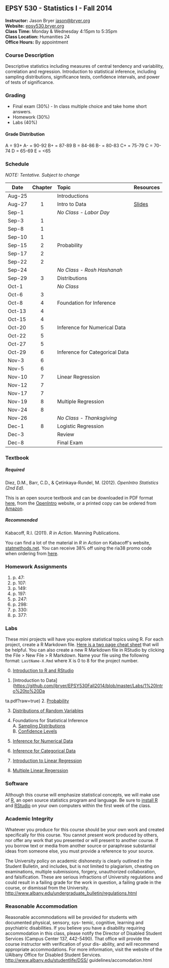 ## EPSY 530 - Statistics I - Fall 2014

**Instructor:** Jason Bryer [jason@bryer.org](mailto:jason@bryer.org?Subject=EPSY530)  
**Website:** [epsy530.bryer.org](http://epsy530.bryer.org)  
**Class Time:** Monday & Wednesday 4:15pm to 5:35pm  
**Class Location:** Humanities 24  
**Office Hours:** By appointment  

### Course Description

Descriptive statistics including measures of central tendency and variability, correlation and regression. Introduction to statistical inference, including sampling distributions, significance tests, confidence intervals, and power of tests of significance.

### Grading

* Final exam (30%) - In class multiple choice and take home short answers.
* Homework (30%)
* Labs (40%)

#### Grade Distribution

A = 93+
A- = 90-92
B+ = 87-89
B = 84-86 
B- = 80-83 
C+ = 75-79
C = 70-74
D = 65-69
E = <65

### Schedule

*NOTE: Tentative. Subject to change*

Date   | Chapter | Topic                            | Resources
-------|:-------:|:---------------------------------|:----------
Aug-25 |         | Introductions                    |
Aug-27 |   1     | Intro to Data                    | [Slides](https://github.com/jbryer/EPSY530Fall2014/blob/master/Slides/Chapter1/Chp%201/chp1.pdf?raw=true)
Sep-1  |         | *No Class - Labor Day*           |
Sep-3  |   1     |                                  |
Sep-8  |   1     |                                  |
Sep-10 |   1     |                                  |
Sep-15 |   2     | Probability                      |
Sep-17 |   2     |                                  |
Sep-22 |   2     |                                  |
Sep-24 |         | *No Class - Rosh Hashanah*       |
Sep-29 |   3     | Distributions                    |
Oct-1  |         | *No Class*                       |
Oct-6  |   3     |                                  |
Oct-8  |   4     | Foundation for Inference         |
Oct-13 |   4     |                                  |
Oct-15 |   4     |                                  |
Oct-20 |   5     | Inference for Numerical Data     |
Oct-22 |   5     |                                  |
Oct-27 |   5     |                                  |
Oct-29 |   6     | Inference for Categorical Data   |
Nov-3  |   6     |                                  |
Nov-5  |   6     |                                  |
Nov-10 |   7     | Linear Regression                |
Nov-12 |   7     |                                  |
Nov-17 |   7     |                                  |
Nov-19 |   8     | Multiple Regression              |
Nov-24 |   8     |                                  |
Nov-26 |         | *No Class - Thanksgiving*        |
Dec-1  |   8     | Logistic Regression              |
Dec-3  |         | Review                           |
Dec-8  |         | Final Exam                       |



### Textbook

##### Required

Diez, D.M., Barr, C.D., & Çetinkaya-Rundel, M. (2012). *OpenIntro Statistics (2nd Ed).* 

This is an open source textbook and can be downloaded in PDF format [here](https://github.com/jbryer/EPSY530Fall2014/blob/master/Textbook/OpenIntroStatistics2Ed.pdf?raw=true), from the [OpenIntro](http://www.openintro.org/stat/textbook.php) website, or a printed copy can be ordered from [Amazon](http://www.amazon.com/dp/1478217200).

##### Recommended

Kabacoff, R.I. (2011). *R in Action*. Manning Publications.  

You can find a lot of the material in *R in Action* on Kabacoff's website, [statmethods.net](http://statmethods.net/). You can receive 38% off using the ria38 promo code when ordering from [here](http://www.manning.com/kabacoff/).


### Homework Assignments

1. p. 47: 
2. p. 107: 
3. p. 149: 
4. p. 197: 
5. p. 247: 
6. p. 298: 
7. p. 330: 
8. p. 377: 

### Labs

These mini projects will have you explore statistical topics using R. For each project, create a R Markdown file. [Here is a two page cheat sheet](https://github.com/jbryer/EPSY530Fall2014/blob/master/Resources/rmarkdown-cheatsheet.pdf?raw=true) that will be helpful. You can also create a new R Markdown file in RStudio by clicking the File > New File > R Markdown. Name your file using the following format: `LastName-X.Rmd` where X is 0 to 8 for the project number.

0. [Introduction to R and RStudio](https://github.com/jbryer/EPSY530Fall2014/blob/master/Labs/0%20Intro%20R%20and%20RStudio.pdf?raw=true)

1. [Introduction to Data](https://github.com/jbryer/EPSY530Fall2014/blob/master/Labs/1%20Intro%20to%20Da

ta.pdf?raw=true)
2. [Probability](https://github.com/jbryer/EPSY530Fall2014/blob/master/Labs/2%20Probability.pdf?raw=true)

3. [Distributions of Random Variables](https://github.com/jbryer/EPSY530Fall2014/blob/master/Labs/3%20Distributions%20of%20Random%20Variables.pdf?raw=true)

4. Foundations for Statistical Inference  
    A. [Sampling Distributions](https://github.com/jbryer/EPSY530Fall2014/blob/master/Labs/4a%20Sampling%20Distributions.pdf?raw=true)  
    B. [Confidence Levels](https://github.com/jbryer/EPSY530Fall2014/blob/master/Labs/4b%20Confidence%20Intervals.pdf?raw=true)  

5. [Inference for Numerical Data](https://github.com/jbryer/EPSY530Fall2014/blob/master/Labs/5%20Inference%20for%20Numerical%20Data.pdf?raw=true)

6. [Inference for Categorical Data](https://github.com/jbryer/EPSY530Fall2014/blob/master/Labs/6%20Inference%20for%20Categorical%20Data.pdf?raw=true)

7. [Introduction to Linear Regression](https://github.com/jbryer/EPSY530Fall2014/blob/master/Labs/7%20Intro%20to%20Linear%20Regression.pdf?raw=true)

8. [Multiple Linear Regerssion](https://github.com/jbryer/EPSY530Fall2014/blob/master/Labs/8%20Multiple%20Linear%20Regression.pdf?raw=true)


### Software

Although this course will emphasize statistical concepts, we will make use of [R](http://r-project.org), an open source statistics program and language. Be sure to [install R](http://cran.r-project.org/) and [RStudio](http://rstudio.com) on your own computers within the first week of the class.


### Academic Integrity

Whatever you produce for this course should be your own work and created specifically for this course. You cannot present work produced by others, nor offer any work that you presented or will present to another course. If you borrow text or media from another source or paraphrase substantial ideas from someone else, you must provide a reference to your source.

The University policy on academic dishonesty is clearly outlined in the Student Bulletin, and includes, but is not limited to plagiarism, cheating on examinations, multiple submissions, forgery, unauthorized collaboration, and falsification. These are serious infractions of University regulations and could result in a failing grade for the work in question, a failing grade in the course, or dismissal from the University. http://www.albany.edu/undergraduate_bulletin/regulations.html

### Reasonable Accommodation

Reasonable accommodations will be provided for students with documented physical, sensory, sys- temic, cognitive, learning and psychiatric disabilities. If you believe you have a disability requiring accommodation in this class, please notify the Director of Disabled Student Services (Campus Center 137, 442-5490). That office will provide the course instructor with verification of your dis- ability, and will recommend appropriate accommodations. For more information, visit the website of the UAlbany Office for Disabled Student Services. http://www.albany.edu/studentlife/DSS/ guidelines/accomodation.html
